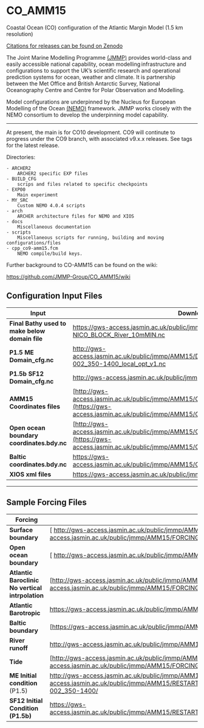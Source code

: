 # CO_AMM15

Coastal Ocean (CO) configuration of the Atlantic Margin Model (1.5 km resolution)

[Citations for releases can be found on Zenodo](https://doi.org/10.5281/zenodo.6497328)

The Joint Marine Modelling Programme [(JMMP)](https://www.metoffice.gov.uk/research/approach/collaboration/joint-marine-modelling-programme) provides world-class and easily accessible national capability, ocean modelling infrastructure and configurations to support the UK’s scientific research and operational prediction systems for ocean, weather and climate. It is partnership between the Met Office and British Antarctic Survey, National Oceanography Centre and Centre for Polar Observation and Modelling.

Model configurations are underpinned by the Nucleus for European Modelling of the Ocean [(NEMO)](https://www.nemo-ocean.eu) framework. JMMP works closely with the NEMO consortium to develop the underpinning model capability. 

---

At present, the main is for CO10 development. CO9 will continute to progress under the CO9 branch, with associated v9.x.x releases. See tags for the latest release.

Directories:

    - ARCHER2
        ARCHER2 specific EXP files
    - BUILD_CFG
        scrips and files related to specific checkpoints
	- EXP00
		Main experiment
	- MY_SRC
		Custom NEMO 4.0.4 scripts
	- arch
		ARCHER architecture files for NEMO and XIOS
    - docs
        Miscellaneous documentation
	- scripts
		Miscellaneous scripts for running, building and moving configurations/files
	- cpp_co9-amm15.fcm
		NEMO compile/build keys.

Further background to CO-AMM15 can be found on the wiki:

https://github.com/JMMP-Group/CO_AMM15/wiki

## Configuration Input Files

|  **Input** | **Download Location** |
|-------------- | -------------- |
| **Final Bathy used to make below domain file** | https://gws-access.jasmin.ac.uk/public/jmmp/AMM15/AMM15_BATHY/G-E-G-NICO_BLOCK_River_10mMIN.nc |
| **P1.5**  **ME** **Domain_cfg.nc** | http://gws-access.jasmin.ac.uk/public/jmmp/AMM15/DOMAIN_CFG/domain_cfg_sig9_itr3_MEs_01-002_350-1400_local_opt_v1.nc	 |
| **P1.5b** **SF12** **Domain_cfg.nc** | http://gws-access.jasmin.ac.uk/public/jmmp/AMM15/DOMAIN_CFG/GEG_SF12.nc	 |
| **AMM15 Coordinates files** | [http://gws-access.jasmin.ac.uk/public/jmmp/AMM15/COORDINATES/amm15.coordinates.nc](https://gws-access.jasmin.ac.uk/public/jmmp/AMM15/COORDINATES/amm15.coordinates.nc)	 |
| **Open ocean boundary coordinates.bdy.nc** | [http://gws-access.jasmin.ac.uk/public/jmmp/AMM15/COORDINATES/amm15.bdy.coordinates.rim15.nc](https://gws-access.jasmin.ac.uk/public/jmmp/AMM15/COORDINATES/amm15.bdy.coordinates.rim15.nc)	 |
| **Baltic coordinates.bdy.nc** | https://gws-access.jasmin.ac.uk/public/jmmp/AMM15/COORDINATES/amm15.baltic.bdy.coordinates.nc |
| **XIOS xml files** | https://gws-access.jasmin.ac.uk/public/jmmp/AMM15/XML/ |
---

## Sample Forcing Files

| **Forcing** | **Download Location** |
|-------------- | ------------------|
| **Surface boundary** |[ http://gws-access.jasmin.ac.uk/public/jmmp/AMM15/FORCING/SBC/ERA5/](https://gws-access.jasmin.ac.uk/public/jmmp/AMM15/FORCING/SBC/ERA5/) |
| **Open ocean boundary** |[ http://gws-access.jasmin.ac.uk/public/jmmp/AMM15/FORCING/BDY/](https://gws-access.jasmin.ac.uk/public/jmmp/AMM15/FORCING/BDY/) |
| **Atlantic Baroclinic No vertical intrpolation** | [http://gws-access.jasmin.ac.uk/public/jmmp/AMM15/FORCING/BDY/EXPER_NO_VERT_BDY_SJPZ_A_AND_D/](https://gws-access.jasmin.ac.uk/public/jmmp/AMM15/FORCING/BDY/EXPER_NO_VERT_BDY_SJPZ_A_AND_D/) |
| **Atlantic Barotropic** | https://gws-access.jasmin.ac.uk/public/jmmp/AMM15/FORCING/BDY/SJPZ_A_AND_D_BT/ |
| **Baltic boundary** | [https://gws-access.jasmin.ac.uk/public/jmmp/AMM15/FORCING/BDY/amm15_Baltic/ |
| **River runoff** | http://gws-access.jasmin.ac.uk/public/jmmp/AMM15/FORCING/RIVERS/ |
| **Tide** | [http://gws-access.jasmin.ac.uk/public/jmmp/AMM15/FORCING/TIDES/FES2014/](https://gws-access.jasmin.ac.uk/public/jmmp/AMM15/FORCING/TIDES/FES2014/) |
| **ME Initial condition** (P1.5) | http://gws-access.jasmin.ac.uk/public/jmmp/AMM15/https://gws-access.jasmin.ac.uk/public/jmmp/AMM15/RESTARTS/RESTART_BASED_ONCO7_TO_GEG_NICO_BALTIC_BLOCK_BUT_10M_MIN_RIV_DEP_MEs_01-002_350-1400/
| **SF12 Initial Condition (P1.5b)** | https://gws-access.jasmin.ac.uk/public/jmmp/AMM15/RESTARTS/RESTART_BASED_ONCO7_20040101_TO_GEG_NICO_BALTIC_BLOCK_BUT_10M_MIN_RIV_DEP/ |
